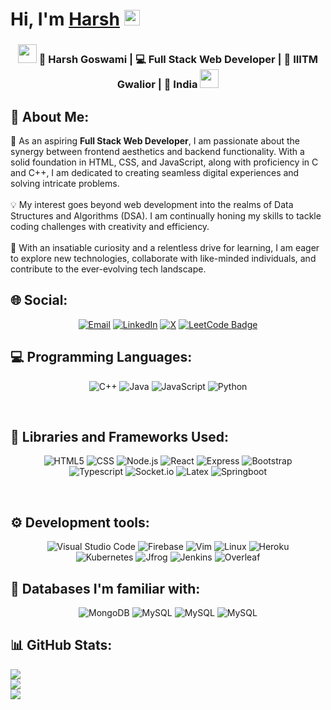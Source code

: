 #  <h1>Hi, I'm <a href="https://harsh">Harsh</a> <img src="https://media.giphy.com/media/hvRJCLFzcasrR4ia7z/giphy.gif" width="25px"> </h1>


<div align="center">  
<h3><img src="https://media.giphy.com/media/WUlplcMpOCEmTGBtBW/giphy.gif" width="30"> 🙎 Harsh Goswami | 💻 Full Stack Web Developer | 🏫 IIITM Gwalior | 📍 India <img src="https://media.giphy.com/media/WUlplcMpOCEmTGBtBW/giphy.gif" width="30"></h3>
</div>
 
## 💫 About Me:
🌟 As an aspiring **Full Stack Web Developer**, I am passionate about the synergy between frontend aesthetics and backend functionality. With a solid foundation in HTML, CSS, and JavaScript, along with proficiency in C and C++, I am dedicated to creating seamless digital experiences and solving intricate problems.<br><br>💡 My interest goes beyond web development into the realms of Data Structures and Algorithms (DSA). I am continually honing my skills to tackle coding challenges with creativity and efficiency.<br><br>🚀 With an insatiable curiosity and a relentless drive for learning, I am eager to explore new technologies, collaborate with like-minded individuals, and contribute to the ever-evolving tech landscape.

## 🌐 Social: 
<p align = "center">
  <a href="mailto:harsh.goswami98@gmail.com"><img src="https://img.shields.io/badge/Gmail-D14836?style=for-the-badge&logo=gmail&logoColor=white" alt="Email"></a>
  <a href="https://www.linkedin.com/in/harsh-goswami-1465b6195"><img src="https://img.shields.io/badge/LinkedIn-0A66C2?logo=linkedin&logoColor=fff&style=for-the-badge" alt="LinkedIn"></a>
  <a href="https://x.com/HarshGoswami27?t=S64gOCiGrJwW0qAWx9_QPw&s=09"><img src="https://img.shields.io/badge/X-000?logo=x&logoColor=fff&style=for-the-badge" alt="X"></a>
  <a href="https://leetcode.com/u/octothorpe27/"><img src="https://img.shields.io/badge/LeetCode-FFA116?logo=leetcode&logoColor=fff&style=for-the-badge" alt="LeetCode Badge"></a>
</p>

## 💻 Programming Languages:
<p align="center">
 <img  alt="C++" src="https://img.shields.io/badge/C%2B%2B-00599C?style=for-the-badge&logo=c%2B%2B&logoColor=white" />
 <img alt = "Java" src = "https://img.shields.io/badge/Java-ED8B00?style=for-the-badge&logo=openjdk&logoColor=white" />
 <img  alt="JavaScript" src="https://img.shields.io/badge/JavaScript-F7DF1E?style=for-the-badge&logo=javascript&logoColor=black" />
<img alt="Python" src="https://img.shields.io/badge/Python-14354C?style=for-the-badge&logo=python&logoColor=white" />
<br />
</p>
<br />

## 💾 Libraries and Frameworks Used: 
<p align = "center">
<img  alt="HTML5" src="https://img.shields.io/badge/HTML5-E34F26?style=for-the-badge&logo=html5&logoColor=white" />
<img  alt="CSS" src="https://img.shields.io/badge/CSS-239120?&style=for-the-badge&logo=css3&logoColor=white" />
<img alt="Node.js" src="https://img.shields.io/badge/Node.js-43853D?style=for-the-badge&logo=node.js&logoColor=white" />
<img alt="React" src="https://img.shields.io/badge/React-20232A?style=for-the-badge&logo=react&logoColor=61DAFB" />
<img alt="Express" src="https://img.shields.io/badge/Express.js-000000?style=for-the-badge&logo=express&logoColor=white" />
<img alt="Bootstrap" src="https://img.shields.io/badge/bootstrap-%23563D7C.svg?style=for-the-badge&logo=bootstrap&logoColor=white" /><br>
<img alt="Typescript" src="https://img.shields.io/badge/TypeScript-3178C6?logo=typescript&logoColor=fff&style=for-the-badge" />
<img alt="Socket.io" src="https://img.shields.io/badge/Socket.io-010101?logo=socketdotio&logoColor=fff&style=for-the-badge" />
<img alt="Latex" src="https://img.shields.io/badge/LaTex-008080?style=for-the-badge&labelColor=black&logo=LaTex&logoColor=white" />
<img alt="Springboot" src="https://img.shields.io/badge/Spring%20Boot-6DB33F?logo=springboot&logoColor=fff&style=for-the-badge" />

<p/>
<br />
 
## ⚙️ Development tools:
<p align = "center">
 <img alt="Visual Studio Code" src="https://img.shields.io/badge/Visual_Studio_Code-0078D4?style=for-the-badge&logo=visual%20studio%20code&logoColor=white" />
 <img alt = "Firebase" src = "https://img.shields.io/badge/firebase-ffca28?style=for-the-badge&logo=firebase&logoColor=black" />
 <img alt = "Vim" src = "https://img.shields.io/badge/Vim-019733?logo=vim&logoColor=fff&style=for-the-badge" />
 <img alt = "Linux" src = "https://img.shields.io/badge/Linux-FCC624?style=for-the-badge&logo=linux&logoColor=black" />
 <img alt = "Heroku" src = "https://img.shields.io/badge/Heroku-430098?logo=heroku&logoColor=fff&style=for-the-badge" /><br>
 <img alt = "Kubernetes" src = "https://img.shields.io/badge/Kubernetes-326CE5?logo=kubernetes&logoColor=fff&style=for-the-badge" />
 <img alt = "Jfrog" src = "https://img.shields.io/badge/JFrog-40BE46?logo=jfrog&logoColor=fff&style=for-the-badge" />
 <img alt = "Jenkins" src = "https://img.shields.io/badge/Jenkins-D24939?logo=jenkins&logoColor=fff&style=for-the-badge" />
 <img alt = "Overleaf" src = "https://img.shields.io/badge/Overleaf-47A141?logo=overleaf&logoColor=fff&style=for-the-badge" />

</p>

## 📑 Databases I'm familiar with:
<p align="center">
<img alt="MongoDB" src="https://img.shields.io/badge/MongoDB-4EA94B?style=for-the-badge&logo=mongodb&logoColor=white" />
<img  alt="MySQL" src="https://img.shields.io/badge/MySQL-00000F?style=for-the-badge&logo=mysql&logoColor=white" />
<img alt="MySQL" src="https://img.shields.io/badge/Firebase-039BE5?style=for-the-badge&logo=Firebase&logoColor=white" />
<img alt="MySQL" src="https://img.shields.io/badge/Couchbase-EA2328?logo=couchbase&logoColor=fff&style=for-the-badge" />
<p/>

## 📊 GitHub Stats:
![](https://github-readme-stats.vercel.app/api/top-langs/?username=Harsh3055&theme=dark&hide_border=false&include_all_commits=false&count_private=false&layout=compact)<br>
![](https://github-readme-stats.vercel.app/api?username=Harsh3055&theme=dark&hide_border=false&include_all_commits=false&count_private=false)<br/>
![](https://github-readme-streak-stats.herokuapp.com/?user=Harsh3055&theme=dark&hide_border=false)<br/>


